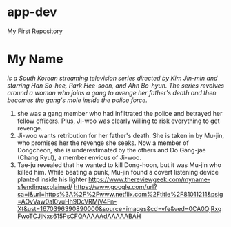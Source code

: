 # app-dev
My First Repository
# My Name
*is a South Korean streaming television series directed by Kim Jin-min and starring Han So-hee, Park Hee-soon, and Ahn Bo-hyun. The series revolves around a woman who joins a gang to avenge her father's death and then becomes the gang's mole inside the police force.*
1. she was a gang member who had infiltrated the police and betrayed her fellow officers. Plus, Ji-woo was clearly willing to risk everything to get revenge.
2. Ji-woo wants retribution for her father's death. She is taken in by Mu-jin, who promises her the revenge she seeks. Now a member of Dongcheon, she is underestimated by the others and Do Gang-jae (Chang Ryul), a member envious of Ji-woo.
3. Tae-ju revealed that he wanted to kill Dong-hoon, but it was Mu-jin who killed him. While beating a punk, Mu-jin found a covert listening device planted inside his lighter
https://www.thereviewgeek.com/myname-s1endingexplained/
https://www.google.com/url?sa=i&url=https%3A%2F%2Fwww.netflix.com%2Ftitle%2F81011211&psig=AOvVaw0aI0vuHh9DcVRMjV4Fn-Xt&ust=1670396390890000&source=images&cd=vfe&ved=0CA0QjRxqFwoTCJjNxs615PsCFQAAAAAdAAAAABAH
